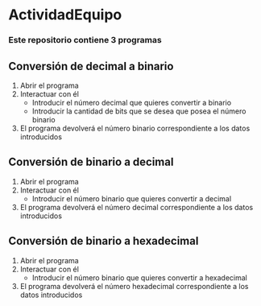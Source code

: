 # ActividadEquipo
 
### Este repositorio contiene 3 programas

## Conversión de decimal a binario

1. Abrir el programa
2. Interactuar con él
	* Introducir el número decimal que quieres convertir a binario
	* Introducir la cantidad de bits que se desea que posea el número binario
3. El programa devolverá el número binario correspondiente a los datos introducidos

## Conversión de binario a decimal

1. Abrir el programa
2. Interactuar con él
	* Introducir el número binario que quieres convertir a decimal
3. El programa devolverá el número decimal correspondiente a los datos introducidos

## Conversión de binario a hexadecimal

1. Abrir el programa
2. Interactuar con él
	* Introducir el número binario que quieres convertir a hexadecimal
3. El programa devolverá el número hexadecimal correspondiente a los datos introducidos